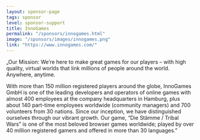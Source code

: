 ```yaml
---
layout: sponsor-page
tags: sponsor
level: sponsor-support
title: InnoGames
permalink: "/sponsors/innogames.html"
image: "/sponsors/images/innogames.png"
link: "https://www.innogames.com/"
---
```


„Our Mission: We’re here to make great games for our players – with high quality, virtual worlds that link millions of people around the world. Anywhere, anytime.
 
With more than 150 million registered players around the globe, InnoGames GmbH is one of the leading developers and operators of online games with almost 400 employees at the company headquarters in Hamburg, plus about 140 part-time employees worldwide (community managers) and 700 volunteers from 30 nations. Since our inception, we have distinguished ourselves through our vibrant growth. Our game, “Die Stämme / Tribal Wars” is one of the most beloved browser games worldwide; played by over 40 million registered gamers and offered in more than 30 languages.”
